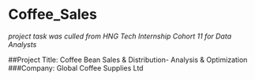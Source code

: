 # Coffee_Sales
*project task was culled from HNG Tech Internship Cohort 11 for Data Analysts*

##Project Title: Coffee Bean Sales & Distribution- Analysis & Optimization
###Company: Global Coffee Supplies Ltd


